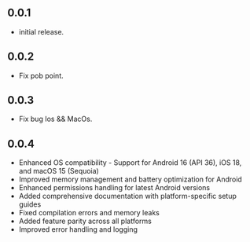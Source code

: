## 0.0.1

*  initial release.

## 0.0.2

*  Fix pob point.

## 0.0.3

*  Fix bug Ios && MacOs.

## 0.0.4

* Enhanced OS compatibility - Support for Android 16 (API 36), iOS 18, and macOS 15 (Sequoia)
* Improved memory management and battery optimization for Android
* Enhanced permissions handling for latest Android versions
* Added comprehensive documentation with platform-specific setup guides
* Fixed compilation errors and memory leaks
* Added feature parity across all platforms
* Improved error handling and logging 